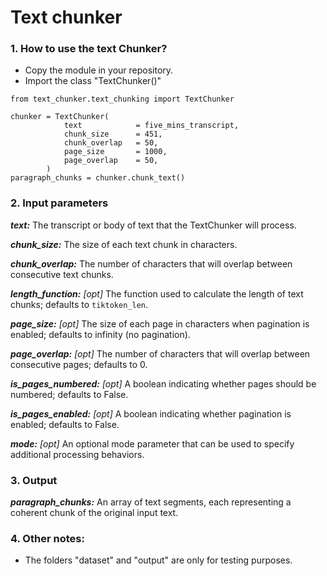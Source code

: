 # Text chunker

### 1. How to use the text Chunker?
- Copy the module in your repository. 
- Import the class "TextChunker()"
```
from text_chunker.text_chunking import TextChunker

chunker = TextChunker(
            text            = five_mins_transcript,
            chunk_size      = 451,
            chunk_overlap   = 50,
            page_size       = 1000,
            page_overlap    = 50,
        )
paragraph_chunks = chunker.chunk_text()
```
### 2. Input parameters
***text:***  The transcript or body of text that the TextChunker will process.

***chunk_size:*** The size of each text chunk in characters.

***chunk_overlap:*** The number of characters that will overlap between consecutive text chunks.

***length_function:*** *[opt]* The function used to calculate the length of text chunks; defaults to `tiktoken_len`.

***page_size:*** *[opt]* The size of each page in characters when pagination is enabled; defaults to infinity (no pagination).

***page_overlap:*** *[opt]* The number of characters that will overlap between consecutive pages; defaults to 0.

***is_pages_numbered:*** *[opt]* A boolean indicating whether pages should be numbered; defaults to False.

***is_pages_enabled:*** *[opt]* A boolean indicating whether pagination is enabled; defaults to False.

***mode:*** *[opt]* An optional mode parameter that can be used to specify additional processing behaviors.

### 3. Output

***paragraph_chunks:*** An array of text segments, each representing a coherent chunk of the original input text.

### 4. Other notes:
- The folders "dataset" and "output" are only for testing purposes.
